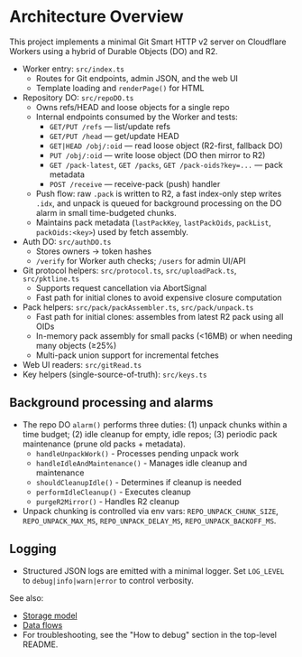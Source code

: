 # Architecture Overview

This project implements a minimal Git Smart HTTP v2 server on Cloudflare Workers using a hybrid of Durable Objects (DO) and R2.

- Worker entry: `src/index.ts`
  - Routes for Git endpoints, admin JSON, and the web UI
  - Template loading and `renderPage()` for HTML
- Repository DO: `src/repoDO.ts`
  - Owns refs/HEAD and loose objects for a single repo
  - Internal endpoints consumed by the Worker and tests:
    - `GET/PUT /refs` — list/update refs
    - `GET/PUT /head` — get/update HEAD
    - `GET|HEAD /obj/:oid` — read loose object (R2-first, fallback DO)
    - `PUT /obj/:oid` — write loose object (DO then mirror to R2)
    - `GET /pack-latest`, `GET /packs`, `GET /pack-oids?key=...` — pack metadata
    - `POST /receive` — receive-pack (push) handler
  - Push flow: raw `.pack` is written to R2, a fast index-only step writes `.idx`, and unpack is queued for background processing on the DO alarm in small time-budgeted chunks.
  - Maintains pack metadata (`lastPackKey`, `lastPackOids`, `packList`, `packOids:<key>`) used by fetch assembly.
- Auth DO: `src/authDO.ts`
  - Stores owners → token hashes
  - `/verify` for Worker auth checks; `/users` for admin UI/API
- Git protocol helpers: `src/protocol.ts`, `src/uploadPack.ts`, `src/pktline.ts`
  - Supports request cancellation via AbortSignal
  - Fast path for initial clones to avoid expensive closure computation
- Pack helpers: `src/pack/packAssembler.ts`, `src/pack/unpack.ts`
  - Fast path for initial clones: assembles from latest R2 pack using all OIDs
  - In-memory pack assembly for small packs (<16MB) or when needing many objects (≥25%)
  - Multi-pack union support for incremental fetches
- Web UI readers: `src/gitRead.ts`
- Key helpers (single-source-of-truth): `src/keys.ts`

## Background processing and alarms

- The repo DO `alarm()` performs three duties: (1) unpack chunks within a time budget; (2) idle cleanup for empty, idle repos; (3) periodic pack maintenance (prune old packs + metadata).
  - `handleUnpackWork()` - Processes pending unpack work
  - `handleIdleAndMaintenance()` - Manages idle cleanup and maintenance
  - `shouldCleanupIdle()` - Determines if cleanup is needed
  - `performIdleCleanup()` - Executes cleanup
  - `purgeR2Mirror()` - Handles R2 cleanup
- Unpack chunking is controlled via env vars: `REPO_UNPACK_CHUNK_SIZE`, `REPO_UNPACK_MAX_MS`, `REPO_UNPACK_DELAY_MS`, `REPO_UNPACK_BACKOFF_MS`.

## Logging

- Structured JSON logs are emitted with a minimal logger. Set `LOG_LEVEL` to `debug|info|warn|error` to control verbosity.

See also:

- [Storage model](./storage.md)
- [Data flows](./data-flows.md)
- For troubleshooting, see the "How to debug" section in the top-level README.
